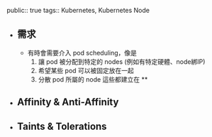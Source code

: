 public:: true
tags:: Kubernetes, Kubernetes Node

- ## 需求
	- 有時會需要介入 pod scheduling，像是
	  1. 讓 pod 被分配到特定的 nodes (例如有特定硬體、node綁IP)
	  2. 希望某些 pod 可以被固定放在一起
	  3. 分散 pod 所屬的 node
	  這些都建立在 **
- ## Affinity & Anti-Affinity
- ## Taints & Tolerations